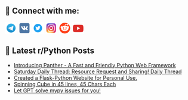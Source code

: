 ## 🔎 Connect with me:
[<img src="https://github.com/bullbesh/bullbesh/blob/main/images/Telegram.png" width="32" height="32" />](https://t.me/bullbesh)
[<img src="https://github.com/bullbesh/bullbesh/blob/main/images/VK.png" width="32" height="32" />](https://vk.com/bullbesh)
[<img src="https://github.com/bullbesh/bullbesh/blob/main/images/Twitter.png" width="32" height="32" />](https://twitter.com/bullbesh1)
[<img src="https://github.com/bullbesh/bullbesh/blob/main/images/Instagram.png" width="32" height="32" />](https://www.instagram.com/bullbesh)
[<img src="https://github.com/bullbesh/bullbesh/blob/main/images/Reddit.png" width="32" height="32" />](https://www.reddit.com/user/bullbesh)
[<img src="https://github.com/bullbesh/bullbesh/blob/main/images/YouTube.png" width="32" height="32" />](https://www.youtube.com/channel/UCtfjRs6uzgq5mfm8S06WTcg)

## 📕 Latest r/Python Posts
<!-- BLOG-POST-LIST:START -->
- [Introducing Panther - A Fast and Friendly Python Web Framework](https://www.reddit.com/r/Python/comments/1568gde/introducing_panther_a_fast_and_friendly_python/)
- [Saturday Daily Thread: Resource Request and Sharing! Daily Thread](https://www.reddit.com/r/Python/comments/1564gkk/saturday_daily_thread_resource_request_and/)
- [Created a Flask-Python Website for Personal Use.](https://www.reddit.com/r/Python/comments/1560shv/created_a_flaskpython_website_for_personal_use/)
- [Spinning Cube in 45 lines, 45 Chars Each](https://www.reddit.com/r/Python/comments/1560sf7/spinning_cube_in_45_lines_45_chars_each/)
- [Let GPT solve mypy issues for you!](https://www.reddit.com/r/Python/comments/155xpnk/let_gpt_solve_mypy_issues_for_you/)
<!-- BLOG-POST-LIST:END -->
